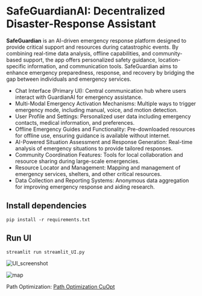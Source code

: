 # SafeGuardianAI: Decentralized Disaster-Response Assistant 

<b>SafeGuardian</b> is an AI-driven emergency response platform designed to provide critical support and resources during catastrophic events. By combining real-time data analysis, offline capabilities, and community-based support, the app offers personalized safety guidance, location-specific information, and communication tools. SafeGuardian aims to enhance emergency preparedness, response, and recovery by bridging the gap between individuals and emergency services.


- Chat Interface (Primary UI): Central communication hub where users interact with GuardianAI for emergency assistance.
- Multi-Modal Emergency Activation Mechanisms: Multiple ways to trigger emergency mode, including manual, voice, and motion detection.
- User Profile and Settings: Personalized user data including emergency contacts, medical information, and preferences.
- Offline Emergency Guides and Functionality: Pre-downloaded resources for offline use, ensuring guidance is available without internet.
- AI-Powered Situation Assessment and Response Generation: Real-time analysis of emergency situations to provide tailored responses.
- Community Coordination Features: Tools for local collaboration and resource sharing during large-scale emergencies.
- Resource Locator and Management: Mapping and management of emergency services, shelters, and other critical resources.
- Data Collection and Reporting Systems: Anonymous data aggregation for improving emergency response and aiding research.

## Install dependencies
`pip install -r requirements.txt`

## Run UI
`streamlit run streamlit_UI.py`

![UI_screenshot](https://github.com/user-attachments/assets/c16a2899-face-4cdb-a61f-1452496f818e)

![map](https://github.com/user-attachments/assets/e8476376-a64f-4b68-8367-26d671813817)


Path Optimization:
[Path Optimization CuOpt](https://github.com/NVIDIA/cuOpt-Resources/blob/branch-22.12/notebooks/routing/python/cvrpstw_priority_routing.ipynb)
